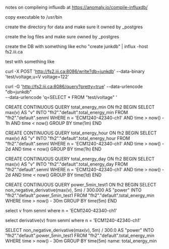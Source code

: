 
notes on compileing influxdb at https://anomaly.io/compile-influxdb/

copy executable to /usr/bin

create the directory for data and make sure it owned by _postgres

create the log files and make sure owned by _postgres

create the DB with something like
echo "create junkdb" | influx -host fs2.iii.ca

test with something like

curl -X POST 'http://fs2.iii.ca:8086/write?db=junkdb' --data-binary 'test/voltage,u=V voltage=122'

curl -G 'http://fs2.iii.ca:8086/query?pretty=true'  --data-urlencode "db=junkdb" \
    --data-urlencode 'q=SELECT * FROM  "test/voltage" '



CREATE CONTINUOUS QUERY total_energy_min ON fh2 BEGIN SELECT max(v) AS "v" INTO
"fh2"."default".total_energy_min FROM "fh2"."default".senml WHERE n =
'ECM1240-42340-ch1' AND time > now() - 1h AND time < now() GROUP BY time(1m) END

CREATE CONTINUOUS QUERY total_energy_hour ON fh2 BEGIN SELECT max(v) AS "v" INTO
"fh2"."default".total_energy_hour FROM "fh2"."default".senml WHERE n =
'ECM1240-42340-ch1' AND time > now() - 2d AND time < now() GROUP BY time(1h) END

CREATE CONTINUOUS QUERY total_energy_day ON fh2 BEGIN SELECT max(v) AS "v" INTO
"fh2"."default".total_energy_day FROM "fh2"."default".senml WHERE n =
'ECM1240-42340-ch1' AND time > now() - 2d AND time < now() GROUP BY time(1d) END

CREATE CONTINUOUS QUERY power_5min_test1 ON fh2 BEGIN SELECT
non_negative_derivative(max(v), 5m) / 300.000 AS "power" INTO
"fh2"."default".power_5min_test1 FROM "fh2"."default".total_energy_min WHERE
time > now() - 30m GROUP BY time(5m) END

select v  from senml where n = 'ECM1240-42340-ch1'

select derivative(v) from senml where n = 'ECM1240-42340-ch1'



SELECT non_negative_derivative(max(v), 5m) / 300.0 AS "power" INTO "fh2"."default".power_5min_test1 FROM "fh2"."default".total_energy_min WHERE time > now() - 30m GROUP BY time(5m)
name: total_energy_min


